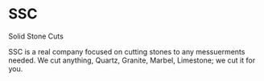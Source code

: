 # SSC
Solid Stone Cuts

SSC is a real company focused on cutting stones to any messuerments needed. We cut anything,
Quartz,
Granite,
Marbel, 
Limestone; we cut it for you. 
